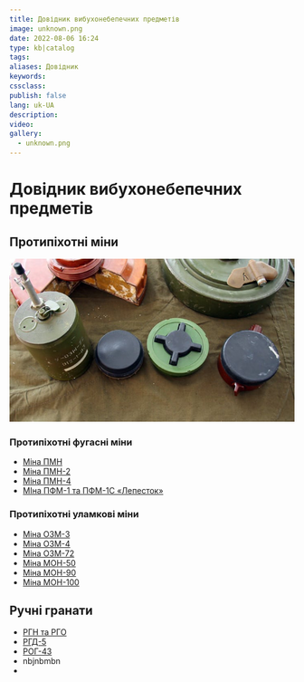 ```yaml
---
title: Довідник вибухонебепечних предметів
image: unknown.png
date: 2022-08-06 16:24
type: kb|catalog
tags:
aliases: Довідник
keywords:
cssclass:
publish: false
lang: uk-UA
description:
video:
gallery:
  - unknown.png
---
```


# Довідник вибухонебепечних предметів

## Протипіхотні міни

![](assets/img20220816122859.png)

### Протипіхотні фугасні міни
- [Міна ПМН](./mina-pmn.md)
- [Міна ПМН-2](./mina-pmn-2.md)
- [Міна ПМН-4](./mina-pmn-4.md)
- [МІна ПФМ-1 та ПФМ-1С «Лепесток»](./mina-pfm-1c.md)

### Протипіхотні уламкові міни
- [Міна ОЗМ-3](./mina-ozm-3.md)
- [Міна ОЗМ-4](mina-ozm-4.md)
- [Міна ОЗМ-72](./mina-ozm-72.md)
- [Міна МОН-50](./mina-mon-50.md)
- [Міна МОН-90](./mina-mon-90.md)
- [Міна МОН-100](./mina-mon-100.md)

## Ручні гранати

- [РГН та РГО](./hand-thrown-grenade-rgn.md)
- [РГД-5](./hand-thrown-grenade-rgd-5.md)
- [РОГ-43](./hand-thrown-grenade-rog-43.md)
- nbjnbmbn
- 